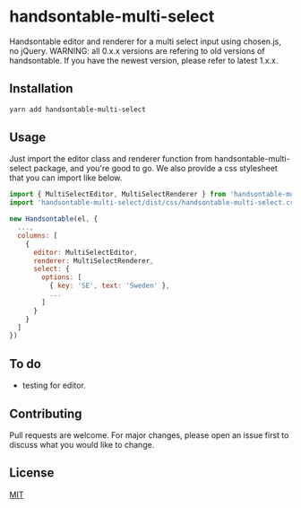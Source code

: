 # handsontable-multi-select

Handsontable editor and renderer for a multi select input using chosen.js, no jQuery. WARNING: all 0.x.x versions are refering to old versions of handsontable. If you have the newest version, please refer to latest 1.x.x.

## Installation

```bash
yarn add handsontable-multi-select
```

## Usage

Just import the editor class and renderer function from handsontable-multi-select package, and you're good to go.
We also provide a css stylesheet that you can import like below.

```javascript
import { MultiSelectEditor, MultiSelectRenderer } from 'handsontable-multi-select'
import 'handsontable-multi-select/dist/css/handsontable-multi-select.css'

new Handsontable(el, {
  ...,
  columns: [
    {
      editor: MultiSelectEditor,
      renderer: MultiSelectRenderer,
      select: {
        options: [
          { key: 'SE', text: 'Sweden' },
          ...
        ]
      }
    }
  ]
})
```

## To do

- testing for editor.

## Contributing
Pull requests are welcome. For major changes, please open an issue first to discuss what you would like to change.

## License
[MIT](https://choosealicense.com/licenses/mit/)
